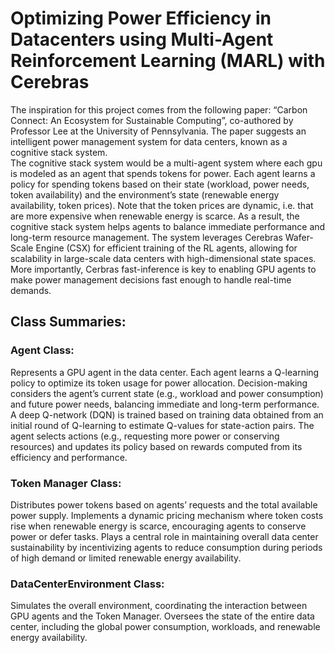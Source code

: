 # Optimizing Power Efficiency in Datacenters using Multi-Agent Reinforcement Learning (MARL) with Cerebras
The inspiration for this project comes from the following paper: “Carbon Connect: An Ecosystem for Sustainable Computing”, co-authored by Professor Lee at the University of Pennsylvania. The paper suggests an intelligent power management system for data centers, known as a cognitive stack system. <br>
The cognitive stack system would be a multi-agent system where each gpu is modeled as an agent that spends tokens for power. Each agent learns a policy for spending tokens based on their state (workload, power needs, token availability) and the environment’s state (renewable energy availability, token prices). Note that the token prices are dynamic, i.e. that are more expensive when renewable energy is scarce. As a result, the cognitive stack system helps agents to balance immediate performance and long-term resource management. The system leverages Cerebras Wafer-Scale Engine (CSX) for efficient training of the RL agents, allowing for scalability in large-scale data centers with high-dimensional state spaces. More importantly, Cerbras fast-inference is key to enabling GPU agents to make power management decisions fast enough to handle real-time demands.

## Class Summaries:
### Agent Class:
Represents a GPU agent in the data center.
Each agent learns a Q-learning policy to optimize its token usage for power allocation.
Decision-making considers the agent’s current state (e.g., workload and power consumption) and future power needs, balancing immediate and long-term performance.
A deep Q-network (DQN) is trained based on training data obtained from an initial round of Q-learning to estimate Q-values for state-action pairs.
The agent selects actions (e.g., requesting more power or conserving resources) and updates its policy based on rewards computed from its efficiency and performance.
### Token Manager Class:
Distributes power tokens based on agents’ requests and the total available power supply.
Implements a dynamic pricing mechanism where token costs rise when renewable energy is scarce, encouraging agents to conserve power or defer tasks.
Plays a central role in maintaining overall data center sustainability by incentivizing agents to reduce consumption during periods of high demand or limited renewable energy availability.
### DataCenterEnvironment Class:
Simulates the overall environment, coordinating the interaction between GPU agents and the Token Manager.
Oversees the state of the entire data center, including the global power consumption, workloads, and renewable energy availability.